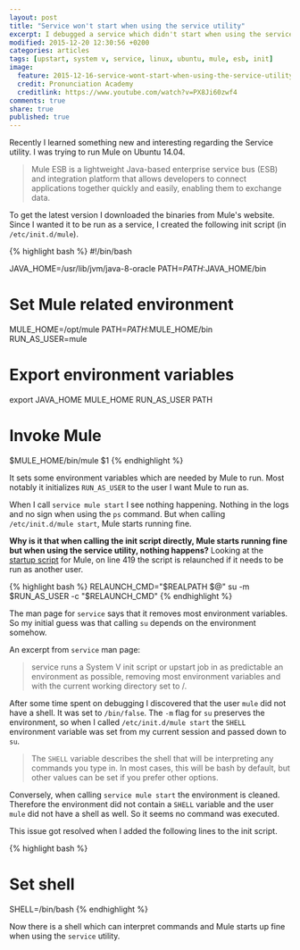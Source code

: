 ```yaml
---
layout: post
title: "Service won't start when using the service utility"
excerpt: I debugged a service which didn't start when using the service utility but was working fine when calling the init script directly.
modified: 2015-12-20 12:30:56 +0200
categories: articles
tags: [upstart, system v, service, linux, ubuntu, mule, esb, init]
image:
  feature: 2015-12-16-service-wont-start-when-using-the-service-utility/cover.jpg
  credit: Pronunciation Academy
  creditlink: https://www.youtube.com/watch?v=PX8Ji60zwf4
comments: true
share: true
published: true
---
```


Recently I learned something new and interesting regarding the Service utility. I was trying to run Mule on Ubuntu 14.04.

>Mule ESB is a lightweight Java-based enterprise service bus (ESB) and integration platform that allows developers to connect applications together quickly and easily, enabling them to exchange data.

To get the latest version I downloaded the binaries from Mule's website. Since I wanted it to be run as a service, I created the following init script (in `/etc/init.d/mule`).

{% highlight bash %}
#!/bin/bash

JAVA_HOME=/usr/lib/jvm/java-8-oracle
PATH=$PATH:$JAVA_HOME/bin

# Set Mule related environment
MULE_HOME=/opt/mule
PATH=$PATH:$MULE_HOME/bin
RUN_AS_USER=mule

# Export environment variables
export JAVA_HOME MULE_HOME RUN_AS_USER PATH

# Invoke Mule
$MULE_HOME/bin/mule $1
{% endhighlight %}

It sets some environment variables which are needed by Mule to run. Most notably it initializes `RUN_AS_USER` to the user I want Mule to run as.

When I call `service mule start` I see nothing happening. Nothing in the logs and no sign when using the `ps` command. But when calling `/etc/init.d/mule start`, Mule starts running fine.

**Why is it that when calling the init script directly, Mule starts running fine but when using the service utility, nothing happens?** Looking at the [startup script](https://github.com/mulesoft/mule/blob/91f36d45a0b0744cd36f2c3037618aa7f5a655b1/distributions/standalone/src/main/resources/bin/mule "Mule startup script") for Mule, on line 419 the script is relaunched if it needs to be run as another user.

{% highlight bash %}
RELAUNCH_CMD="$REALPATH $@"
su -m $RUN_AS_USER -c "$RELAUNCH_CMD"
{% endhighlight %}

The man page for `service` says that it removes most environment variables. So my initial guess was that calling `su` depends on the environment somehow.

An excerpt from `service` man page:

>service runs a System V init script or upstart job in as predictable an environment as possible, removing most environment variables and with the current working directory set to /.

After some time spent on debugging I discovered that the user `mule` did not have a shell. It was set to `/bin/false`. The `-m` flag for `su` preserves the environment, so when I called `/etc/init.d/mule start` the `SHELL` environment variable was set from my current session and passed down to `su`.

>The `SHELL` variable describes the shell that will be interpreting any commands you type in. In most cases, this will be bash by default, but other values can be set if you prefer other options.

Conversely, when calling `service mule start` the environment is cleaned. Therefore the environment did not contain a `SHELL` variable and the user `mule` did not have a shell as well. So it seems no command was executed.

This issue got resolved when I added the following lines to the init script.

{% highlight bash %}
# Set shell
SHELL=/bin/bash
{% endhighlight %}

Now there is a shell which can interpret commands and Mule starts up fine when using the `service` utility.
